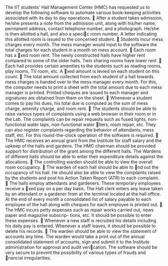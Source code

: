 The IIT students' Hall Management Center (HMC) has requested us to develop the following software to
automate various book-keeping activities associated with its day to day operations.
 After a student takes admission, he/she presents a note from the admission unit, along with his/her
name, permanent address, contact telephone number, and a photograph. He/she is then allotted a
hall, and also a specic room number. A letter indicating this allotted room is issued to the concerned
student.
 Students incur mess charges every month. The mess manager would input to the software the total
charges for each student in a month on mess account.
 Each room has a xed room rent. The newly constructed halls have higher rent compared to some of
the older halls. Twin sharing rooms have lower rent.
 Each hall provides certain amenities to the students such as reading rooms, play rooms, TV room, etc.
A xed amount is levied on each student on this count.
 The total amount collected from each student of a hall towards mess charges is handed over to the
mess manager every month. For this, the computer needs to print a sheet with the total amount due to
each mess manager is printed. Printed cheques are issued to each manager and signatures are obtained
from them on the sheet.
 Whenever a student comes to pay his dues, his total due is computed as the sum of mess charge,
amenity charge, and room rent.
 The students should be able to raise various types of complaints using a web browser in their room
or in the Lab. The complaints can be repair requests such as fused lights, non-functional water taps,
non-functional water lters, room repair, etc. They can also register complaints regarding the behavior
of attendants, mess staff, etc. For this round-the-clock operation of the software is required.
 The HMC receives an annual grant from the Institute for staff salary and the upkeep of the halls and
gardens. The HMC chairman should be provided support for distribution of the grant among the
different halls. The Wardens of different halls should be able to enter their expenditure details against
the allocations.
 The controlling warden should be able to view the overall room occupancy.
 The warden of each hall should be able to nd out the occupancy of his hall. He should also be able to
view the complaints raised by the students and post his Action Taken Report (ATR) to each complaint.
 The halls employ attendants and gardeners. These temporary employees receive a xed pay on a per
day basis. The Hall clerk enters any leave taken by an attendant or a gardener from at the terminal
located at the hall office. At the end of every month a consolidated list of salary payable to each
employee of the hall along with cheques for each employee is printed out.
 The HMC incurs petty expenses such as repair works carried out, news paper and magazine subscrip-
tions, etc. It should be possible to enter these expenses.
 Whenever a new staff is recruited his details including his daily pay is entered. Whenever a staff leaves,
it should be possible to delete his records.
 The warden should be able to view the statement of accounts any time. The warden would take a print
out of the annual consolidated statement of accounts, sign and submit it to the Institute administration
for approval and audit verication.
The software should be very secure to prevent the possibility of various types of frauds and nancial
irregularities.
